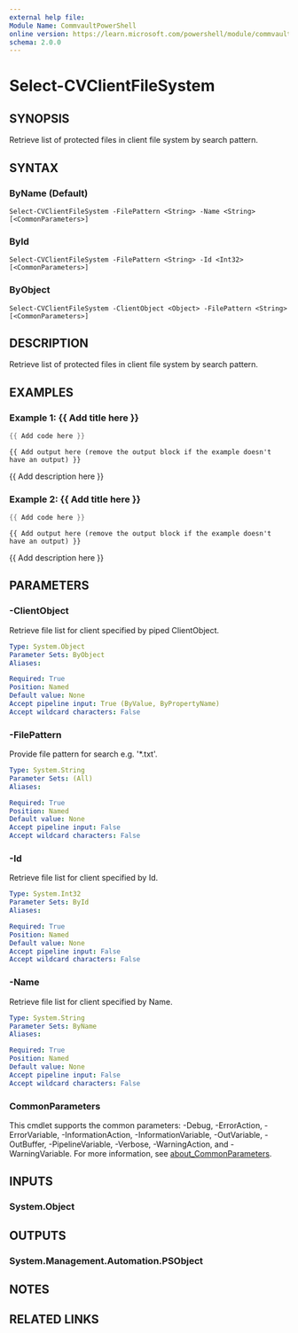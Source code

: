 ```yaml
---
external help file:
Module Name: CommvaultPowerShell
online version: https://learn.microsoft.com/powershell/module/commvaultpowershell/select-cvclientfilesystem
schema: 2.0.0
---
```


# Select-CVClientFileSystem

## SYNOPSIS
Retrieve list of protected files in client file system by search pattern.

## SYNTAX

### ByName (Default)
```
Select-CVClientFileSystem -FilePattern <String> -Name <String> [<CommonParameters>]
```

### ById
```
Select-CVClientFileSystem -FilePattern <String> -Id <Int32> [<CommonParameters>]
```

### ByObject
```
Select-CVClientFileSystem -ClientObject <Object> -FilePattern <String> [<CommonParameters>]
```

## DESCRIPTION
Retrieve list of protected files in client file system by search pattern.

## EXAMPLES

### Example 1: {{ Add title here }}
```powershell
{{ Add code here }}
```

```output
{{ Add output here (remove the output block if the example doesn't have an output) }}
```

{{ Add description here }}

### Example 2: {{ Add title here }}
```powershell
{{ Add code here }}
```

```output
{{ Add output here (remove the output block if the example doesn't have an output) }}
```

{{ Add description here }}

## PARAMETERS

### -ClientObject
Retrieve file list for client specified by piped ClientObject.

```yaml
Type: System.Object
Parameter Sets: ByObject
Aliases:

Required: True
Position: Named
Default value: None
Accept pipeline input: True (ByValue, ByPropertyName)
Accept wildcard characters: False
```

### -FilePattern
Provide file pattern for search e.g.
'*.txt'.

```yaml
Type: System.String
Parameter Sets: (All)
Aliases:

Required: True
Position: Named
Default value: None
Accept pipeline input: False
Accept wildcard characters: False
```

### -Id
Retrieve file list for client specified by Id.

```yaml
Type: System.Int32
Parameter Sets: ById
Aliases:

Required: True
Position: Named
Default value: None
Accept pipeline input: False
Accept wildcard characters: False
```

### -Name
Retrieve file list for client specified by Name.

```yaml
Type: System.String
Parameter Sets: ByName
Aliases:

Required: True
Position: Named
Default value: None
Accept pipeline input: False
Accept wildcard characters: False
```

### CommonParameters
This cmdlet supports the common parameters: -Debug, -ErrorAction, -ErrorVariable, -InformationAction, -InformationVariable, -OutVariable, -OutBuffer, -PipelineVariable, -Verbose, -WarningAction, and -WarningVariable. For more information, see [about_CommonParameters](http://go.microsoft.com/fwlink/?LinkID=113216).

## INPUTS

### System.Object

## OUTPUTS

### System.Management.Automation.PSObject

## NOTES

## RELATED LINKS

